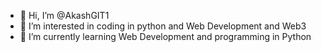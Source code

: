 - 👋 Hi, I’m @AkashGIT1
- 👀 I’m interested in coding in python and Web Development and Web3
- 🌱 I’m currently learning Web Development and programming in Python

<!---
AkashGIT1/AkashGIT1 is a ✨ special ✨ repository because its `README.md` (this file) appears on your GitHub profile.
You can click the Preview link to take a look at your changes.
--->
